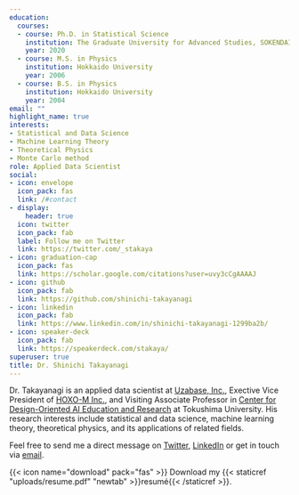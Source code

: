 ```yaml
---
education:
  courses:
  - course: Ph.D. in Statistical Science
    institution: The Graduate University for Advanced Studies, SOKENDAI
    year: 2020
  - course: M.S. in Physics
    institution: Hokkaido University
    year: 2006
  - course: B.S. in Physics
    institution: Hokkaido University
    year: 2004
email: ""
highlight_name: true
interests:
- Statistical and Data Science
- Machine Learning Theory
- Theoretical Physics
- Monte Carlo method
role: Applied Data Scientist
social:
- icon: envelope
  icon_pack: fas
  link: /#contact
- display:
    header: true
  icon: twitter
  icon_pack: fab
  label: Follow me on Twitter
  link: https://twitter.com/_stakaya
- icon: graduation-cap
  icon_pack: fas
  link: https://scholar.google.com/citations?user=uvy3cCgAAAAJ
- icon: github
  icon_pack: fab
  link: https://github.com/shinichi-takayanagi
- icon: linkedin
  icon_pack: fab
  link: https://www.linkedin.com/in/shinichi-takayanagi-1299ba2b/
- icon: speaker-deck
  icon_pack: fab
  link: https://speakerdeck.com/stakaya/
superuser: true
title: Dr. Shinichi Takayanagi
---
```


Dr. Takayanagi is an applied data scientist at [Uzabase, Inc.](https://www.uzabase.com/), Exective Vice President of [HOXO-M Inc.](https://hoxo-m.com/), and Visiting Associate Professor in [Center for Design-Oriented AI Education and Research](https://www.tokushima-u.ac.jp/ai/about/staff/#wrap) at Tokushima University. 
His research interests include statistical and data science, machine learning theory, theoretical physics, and its applications of related fields.

Feel free to send me a direct message on [Twitter](https://twitter.com/_stakaya), [LinkedIn](https://www.linkedin.com/in/shinichi-takayanagi-1299ba2b/) or get in touch via [email](shinichi.takayanagi@gmail.com).

{{< icon name="download" pack="fas" >}} Download my {{< staticref "uploads/resume.pdf" "newtab" >}}resumé{{< /staticref >}}.
